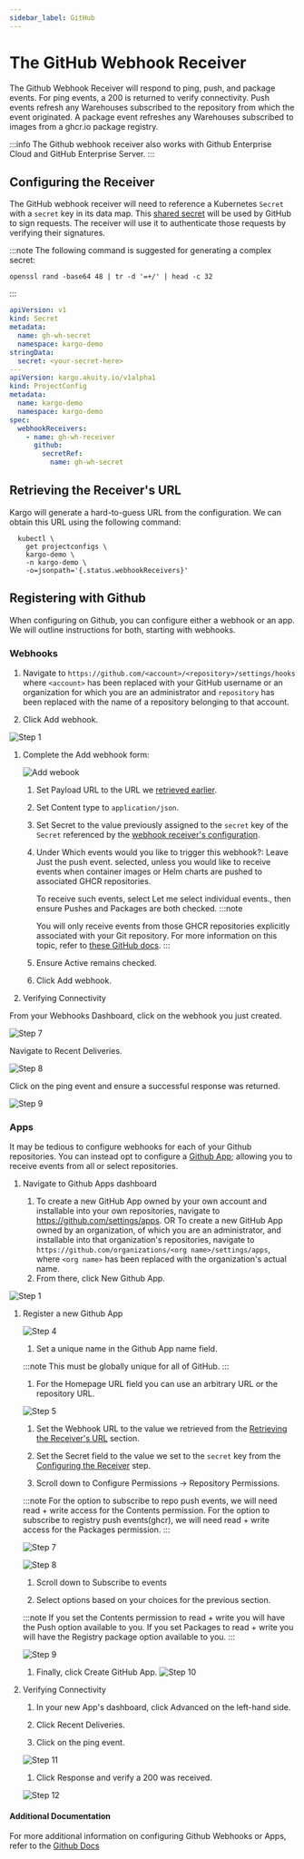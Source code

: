 ```yaml
---
sidebar_label: GitHub
---
```


# The GitHub Webhook Receiver

The Github Webhook Receiver will respond to ping, push, and package events.
For ping events, a 200 is returned to verify connectivity. Push events refresh
any Warehouses subscribed to the repository from which the event originated. A
package event refreshes any Warehouses subscribed to images from a ghcr.io
package registry.

:::info
The Github webhook receiver also works with Github Enterprise Cloud and GitHub
Enterprise Server.
:::

## Configuring the Receiver

The GitHub webhook receiver will need to reference a Kubernetes `Secret` with a
`secret` key in its data map. This
[shared secret](https://en.wikipedia.org/wiki/Shared_secret) will be used by
GitHub to sign requests. The receiver will use it to authenticate those requests
by verifying their signatures.

:::note
The following command is suggested for generating a complex secret:

```shell
openssl rand -base64 48 | tr -d '=+/' | head -c 32
```

:::

```yaml
apiVersion: v1
kind: Secret
metadata:
  name: gh-wh-secret
  namespace: kargo-demo
stringData:
  secret: <your-secret-here>
---
apiVersion: kargo.akuity.io/v1alpha1
kind: ProjectConfig
metadata:
  name: kargo-demo
  namespace: kargo-demo
spec:
  webhookReceivers: 
    - name: gh-wh-receiver
      github:
        secretRef:
          name: gh-wh-secret
```

## Retrieving the Receiver's URL

Kargo will generate a hard-to-guess URL from the configuration. We can obtain 
this URL using the following command:

```shell
  kubectl \
    get projectconfigs \
    kargo-demo \
    -n kargo-demo \
    -o=jsonpath='{.status.webhookReceivers}'
```

## Registering with Github

When configuring on Github, you can configure either a webhook or an app. We will outline instructions for both, starting with webhooks.

### Webhooks

1. Navigate to `https://github.com/<account>/<repository>/settings/hooks` where
   `<account>` has been replaced with your GitHub username or an organization
   for which you are an administrator and `repository` has been replaced with
   the name of a repository belonging to that account.

1. Click <Hlt>Add webhook</Hlt>.

![Step 1](./img/webhooks/123.png "Settings")

1. Complete the <Hlt>Add webhook</Hlt> form:

    ![Add webook](./img/webhooks/4.png)

    1. Set <Hlt>Payload URL</Hlt> to the URL we
       [retrieved earlier](#retrieving-the-receivers-url).

    1. Set <Hlt>Content type</Hlt> to `application/json`.

    1. Set <Hlt>Secret</Hlt> to the value previously assigned to the `secret`
       key of the `Secret` referenced by the
       [webhook receiver's configuration](#configuring-the-receiver).

    1. Under <Hlt>Which events would you like to trigger this webhook?</Hlt>:
        Leave <Hlt>Just the push event.</Hlt> selected, unless you would
        like to receive events when container images or Helm charts are
        pushed to associated GHCR repositories.

        To receive such events, select
        <Hlt>Let me select individual events.</Hlt>, then ensure
        <Hlt>Pushes</Hlt> and <Hlt>Packages</Hlt> are both checked.
        :::note

        You will only receive events from those GHCR repositories explicitly
        associated with your Git repository.
        For more information on this topic, refer to
        [these GitHub docs](https://docs.github.com/en/packages/learn-github-packages/connecting-a-repository-to-a-package).
        :::

    1. Ensure <Hlt>Active</Hlt> remains checked.

    1. Click <Hlt>Add webhook</Hlt>.

1. Verifying Connectivity

From your Webhooks Dashboard, click on the webhook you just created.

![Step 7](./img/webhooks/7.png "Created")

Navigate to <Hlt>Recent Deliveries</Hlt>.

![Step 8](./img/webhooks/8.png "Recent Deliveries")

Click on the <Hlt>ping</Hlt> event and ensure a successful response was returned.

![Step 9](./img/webhooks/9.png "Response")


### Apps

It may be tedious to configure webhooks for each of your Github repositories. 
You can instead opt to configure a 
[Github App](https://docs.github.com/en/apps); allowing you to receive events 
from all or select repositories.

1. Navigate to Github Apps dashboard

    1. To create a new GitHub App owned by your own account and installable into
   your own repositories, navigate to https://github.com/settings/apps.
    OR
    To create a new GitHub App owned by an organization, of which you are an
    administrator, and installable into that organization's repositories,
    navigate to `https://github.com/organizations/<org name>/settings/apps`,
    where `<org name>` has been replaced with the organization's actual name.
    1. From there, click <Hlt>New Github App</Hlt>.


![Step 1](./img/apps/123.png "Settings")

1. Register a new Github App

    ![Step 4](./img/apps/4.png "Register New App")

    1. Set a unique name in the <Hlt>Github App name</Hlt> field.

    :::note
    This must be globally unique for all of GitHub.
    :::

    1. For the <Hlt>Homepage URL</Hlt> field you can use an arbitrary URL
    or the repository URL.

    ![Step 5](./img/apps/5.png "Configure Webhook")

      1. Set the <Hlt>Webhook URL</Hlt> to the value we retrieved from the 
    [Retrieving the Receiver's URL](#retrieving-the-receivers-url) section.

    1. Set the <Hlt>Secret</Hlt> field to the value we set to the `secret` key 
    from the [Configuring the Receiver](#configuring-the-receiver) 
    step.
    
    1. Scroll down to <Hlt>Configure Permissions</Hlt> -> 
    <Hlt>Repository Permissions</Hlt>.

     :::note
      For the option to subscribe to repo push events, we will need 
      <Hlt>read + write</Hlt> access for the <Hlt>Contents</Hlt> permission. For the option to subscribe to registry push events(ghcr), we will need <Hlt>read + write</Hlt>
      access for the <Hlt>Packages</Hlt> permission.
    :::

    ![Step 7](./img/apps/7.png "Permissions - Contents")

    ![Step 8](./img/apps/8.png "Permissions - Packages")

    1. Scroll down to <Hlt>Subscribe to events</Hlt>

    1. Select options based on your choices for the previous section.

    :::note
      If you set the <Hlt>Contents</Hlt> permission to <Hlt>read + write</Hlt> 
      you will have the <Hlt>Push</Hlt> option available to you. If you set <Hlt>Packages</Hlt> to <Hlt>read + write</Hlt> you will have the <Hlt>Registry package</Hlt> option available to you.
    :::

    ![Step 9](./img/apps/9.png "Subscribe to Events")

    1. Finally, click <Hlt>Create GitHub App</Hlt>.
    ![Step 10](./img/apps/10.png "Submit Form")

1. Verifying Connectivity
  
    1. In your new App's dashboard, click <Hlt>Advanced</Hlt> on the left-hand 
    side.

    1. Click <Hlt>Recent Deliveries</Hlt>.

    1. Click on the <Hlt>ping</Hlt> event.

    ![Step 11](./img/apps/11.png "Recent Deliveries")

    1. Click <Hlt>Response</Hlt> and verify a 200 was received.

    ![Step 12](./img/apps/12.png "Response")

#### Additional Documentation

For more additional information on configuring Github Webhooks or Apps, refer 
to the [Github Docs](https://docs.github.com/en/webhooks/using-webhooks/creating-webhooks)

